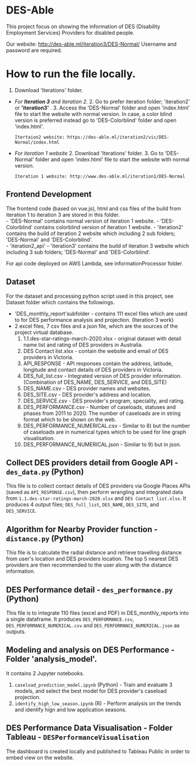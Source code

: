 # DES-Able

This project focus on showing the information of DES (Disability Employment Services) Providers for disabled people. 

Our website: http://des-able.ml/iteration3/DES-Normal/
Username and password are required. 

# How to run the file locally.

1. Download 'Iterations' folder. 

- *For **Iteration 3** and iteration 2.*
    2. Go to prefer iteration folder; 'iteration2' or **'iteration3'** .
    3. Access the 'DES-Normal' folder and open 'index.html' file to start the website with normal version. In case, a color blind version is preferred instead go to 'DES-Colorblind' folder and open 'index.html'. 

      Itertaion2 website: https://des-able.ml/iteration2/vic/DES-Normal/index.html

- *For iteration 1 website*
    2. Download 'Iterations' folder. 
    3. Go to 'DES-Normal' folder and open 'index.html' file to start the website with normal version.

      Iteration 1 website: http://www.des-able.ml/iteration1/DES-Normal 
      
## Frontend Development
The frontend code (based on vue.js), html and css files of the build from iteration 1 to iteration 3 are stored in this folder.   
      - 'DES-Normal' contains normal version of iteration 1 website.
      - 'DES-Colorblind' contains colorblind version of iteration 1 website. 
      - 'iteration2' contains the build of iteration 2 website which including 2 sub folders; 'DES-Normal' and 'DES-Colorblind'.  
      - 'iteration2_api'
      - 'iteration3' contains the build of iteration 3 website which including 3 sub folders; 'DES-Normal' and 'DES-Colorblind'.  
          
For api code deployed on AWS Lambda, see informationProcessor folder.

## Dataset
For the dataset and processing python script used in this project, see Dataset folder which contains the followings.
  - 'DES_monthly_report'subfolder - contains 111 excel files which are used to for DES performance analysis and projection. (Iteration 3 work) 
  - 2 excel files, 7 csv files and a json file, which are the sources of the project virtual database. 
      1) 1.1.des-star-ratings-march-2020.xlsx - original dataset with detail name list and rating of DES providers in Australia.
      2) DES Contact list.xlsx - contain the website and email of DES providers in Victoria.
      3) API_RESPONSE - API responses contain the address, latitude, longitude and contact details of DES providers in Victoria.
      4) DES_full_list.csv - Integrated version of DES provider information. (Combination of DES_NAME, DES_SERVICE, and DES_SITE)
      5) DES_NAME.csv - DES provider names and websites.
      6) DES_SITE.csv - DES provider's address and location.
      7) DES_SERVICE.csv - DES provider's program, speciality, and rating. 
      8) DES_PERFORMANCE.csv - Number of caseloads, statuses and phases from 2011 to 2020. The number of caseloads are in string format which to be shown on the web.  
      9) DES_PERFORMANCE_NUMERICAL.csv - Similar to 8) but the number of caseloads are in numerical types which to be used for line graph visualisation. 
      10) DES_PERFORMANCE_NUMERICAL.json - Similar to 9) but in json. 

## Collect DES providers detail from Google API -`des_data.py` (Python)
This file is to collect contact details of DES providers via Google Places APIs (saved as `API_RESPONSE.csv`), then perform wrangling and integrated data from `1.1.des-star-ratings-march-2020.xlsx` and `DES Contact list.xlsx`. It produces 4 output files; `DES_full_list`, `DES_NAME`, `DES_SITE`, and `DES_SERVICE`.

## Algorithm for Nearby Provider function - `distance.py` (Python)
This file is to calculate the radial distance and retrieve travelling distance from user's location and DES providers
location. The top 5 nearest DES providers are then recommended to the user along with the distance information.

## DES Performance detail - `des_performance.py` (Python)
This file is to integrate 110 files (excel and PDF) in DES_monthly_reports into a single dataframe. It produces `DES_PERFORMANCE.csv`, `DES_PERFORMANCE_NUMERICAL.csv` and `DES_PERFORMANCE_NUMERICAL.json` as outputs. 

## Modeling and analysis on DES Performance - Folder 'analysis_model'.
It contains 2 Jupyter notebooks. 
1) `caseload_prediction_model.ipynb` (Python) - Train and evaluate 3 models, and select the best model for DES provider's caseload projection. 
2) `identify_high_low_season.ipynb` (R) - Perform analysis on the trends and identify hign and low application seasons.

## DES Performance Data Visualisation - Folder Tableau - `DESPerformanceVisualisation`
The dashboard is created locally and published to Tableau Public in order to embed view on the website. 


